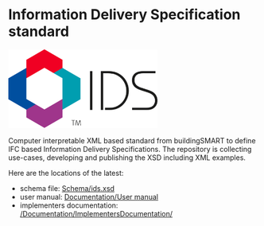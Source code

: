 # Information Delivery Specification standard

<img src="Documentation/UserManual/Graphics/IDS-logo-with-letters.png" alt="IDS Logo" width="300"/>

Computer interpretable XML based standard from buildingSMART to define IFC based Information Delivery Specifications. The repository is collecting use-cases, developing and publishing the XSD including XML examples.

Here are the locations of the latest:

- schema file: [Schema/ids.xsd](/Schema/ids.xsd)
- user manual: [Documentation/User manual](/Documentation/UserManual/README.md)
- implementers documentation: [/Documentation/ImplementersDocumentation/](/Documentation/ImplementersDocumentation/)
